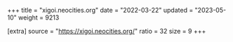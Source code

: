 +++
title = "xigoi.neocities.org"
date = "2022-03-22"
updated = "2023-05-10"
weight = 9213

[extra]
source = "https://xigoi.neocities.org/"
ratio = 32
size = 9
+++
